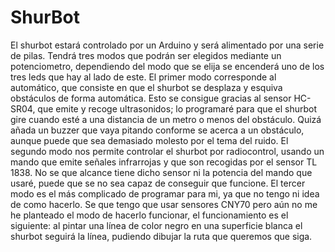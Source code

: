 # ShurBot
El shurbot estará controlado por un Arduino y será alimentado por una serie de pilas. Tendrá tres modos que podrán ser elegidos mediante un potenciometro, dependiendo del modo que se elija se encenderá uno de los tres leds que hay al lado de este. El primer modo corresponde al automático, que consiste en que el shurbot se desplaza y esquiva obstáculos de forma automática. Esto se consigue gracias al sensor HC-SR04, que emite y recoge ultrasonidos; lo programaré para que el shurbot gire cuando esté a una distancia de un metro o menos del obstáculo. Quizá añada un buzzer que vaya pitando conforme se acerca a un obstáculo, aunque puede que sea demasiado molesto por el tema del ruido. 
El segundo modo nos permite controlar el shurbot por radiocontrol, usando un mando que emite señales infrarrojas y que son recogidas por el sensor TL 1838. No se que alcance tiene dicho sensor ni la potencia del mando que usaré, puede que se no sea capaz de conseguir que funcione. 
El tercer modo es el más complicado de programar para mi, ya que no tengo ni idea de como hacerlo. Se que tengo que usar sensores CNY70 pero aún no me he planteado el modo de hacerlo funcionar, el funcionamiento es el siguiente: al pintar una línea de color negro en una superficie blanca el shurbot seguirá la línea, pudiendo dibujar la ruta que queremos que siga.
